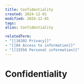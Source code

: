 ```yaml
---
title: Confidentiality
created: 2024-12-01
modified: 2024-12-01
tags: 
alias: Confidentiality

relatedTerm:
- "[[16392 Privacy]]"
- "[[84 Access to information]]"
- "[[15556 Personal information]]"
---
```

# Confidentiality
